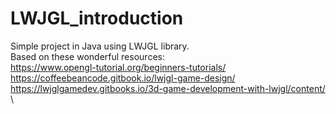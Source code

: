 # LWJGL_introduction
Simple project in Java using LWJGL library. \
Based on these wonderful resources: \
https://www.opengl-tutorial.org/beginners-tutorials/ \
https://coffeebeancode.gitbook.io/lwjgl-game-design/ \
https://lwjglgamedev.gitbooks.io/3d-game-development-with-lwjgl/content/ \
